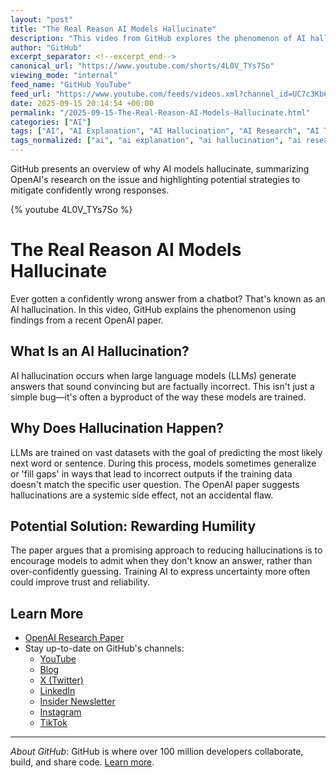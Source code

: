 ```yaml
---
layout: "post"
title: "The Real Reason AI Models Hallucinate"
description: "This video from GitHub explores the phenomenon of AI hallucinations—confidently incorrect answers generated by large language models. It discusses recent OpenAI research that explains why this issue occurs as a result of how these models are trained and highlights potential solutions, including the concept of rewarding model humility."
author: "GitHub"
excerpt_separator: <!--excerpt_end-->
canonical_url: "https://www.youtube.com/shorts/4L0V_TYs7So"
viewing_mode: "internal"
feed_name: "GitHub YouTube"
feed_url: "https://www.youtube.com/feeds/videos.xml?channel_id=UC7c3Kb6jYCRj4JOHHZTxKsQ"
date: 2025-09-15 20:14:54 +00:00
permalink: "/2025-09-15-The-Real-Reason-AI-Models-Hallucinate.html"
categories: ["AI"]
tags: ["AI", "AI Explanation", "AI Hallucination", "AI Research", "AI Training", "Chatbots", "GitHub", "Large Language Models", "LLM", "Machine Learning", "Model Confidence", "OpenAI", "Videos"]
tags_normalized: ["ai", "ai explanation", "ai hallucination", "ai research", "ai training", "chatbots", "github", "large language models", "llm", "machine learning", "model confidence", "openai", "videos"]
---
```


GitHub presents an overview of why AI models hallucinate, summarizing OpenAI's research on the issue and highlighting potential strategies to mitigate confidently wrong responses.<!--excerpt_end-->

{% youtube 4L0V_TYs7So %}

# The Real Reason AI Models Hallucinate

Ever gotten a confidently wrong answer from a chatbot? That's known as an AI hallucination. In this video, GitHub explains the phenomenon using findings from a recent OpenAI paper.

## What Is an AI Hallucination?

AI hallucination occurs when large language models (LLMs) generate answers that sound convincing but are factually incorrect. This isn't just a simple bug—it's often a byproduct of the way these models are trained.

## Why Does Hallucination Happen?

LLMs are trained on vast datasets with the goal of predicting the most likely next word or sentence. During this process, models sometimes generalize or 'fill gaps' in ways that lead to incorrect outputs if the training data doesn't match the specific user question. The OpenAI paper suggests hallucinations are a systemic side effect, not an accidental flaw.

## Potential Solution: Rewarding Humility

The paper argues that a promising approach to reducing hallucinations is to encourage models to admit when they don't know an answer, rather than over-confidently guessing. Training AI to express uncertainty more often could improve trust and reliability.

## Learn More

- [OpenAI Research Paper](https://openai.com/research)
- Stay up-to-date on GitHub's channels:
  - [YouTube](https://gh.io/subgithub)
  - [Blog](https://github.blog)
  - [X (Twitter)](https://twitter.com/github)
  - [LinkedIn](https://linkedin.com/company/github)
  - [Insider Newsletter](https://resources.github.com/newsletter)
  - [Instagram](https://www.instagram.com/github)
  - [TikTok](https://www.tiktok.com/@github)

---

*About GitHub*: GitHub is where over 100 million developers collaborate, build, and share code. [Learn more](https://github.com).
